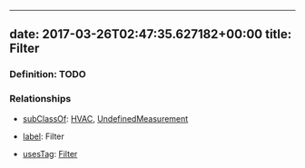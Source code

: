 
---
date: 2017-03-26T02:47:35.627182+00:00
title: Filter
---
### Definition: TODO

### Relationships

* [subClassOf](http://www.w3.org/2000/01/rdf-schema#subClassOf): [HVAC](https://brickschema.org/schema/1.0/Brick#HVAC), [UndefinedMeasurement](https://brickschema.org/schema/1.0/Brick#UndefinedMeasurement)

* [label](http://www.w3.org/2000/01/rdf-schema#label): Filter

* [usesTag](https://brickschema.org/schema/1.0/BrickFrame#usesTag): [Filter](https://brickschema.org/schema/1.0/BrickTag#Filter)
